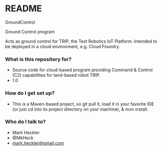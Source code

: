 # README #

GroundControl

Ground Control program

Acts as ground control for TRIP, the Test Robotics IoT Platform. Intended to be deployed in a cloud environment, e.g. Cloud Foundry.

### What is this repository for? ###

* Source code for cloud-based program providing Command & Control (C2) capabilities for land-based robot TRIP.
* 1.0

### How do I get set up? ###

* This is a Maven-based project, so git pull it, load it in your favorite IDE (or just cd into its project directory on your machine), & mvn install.

### Who do I talk to? ###

* Mark Heckler
* @MkHeck
* mark.heckler@gmail.com
